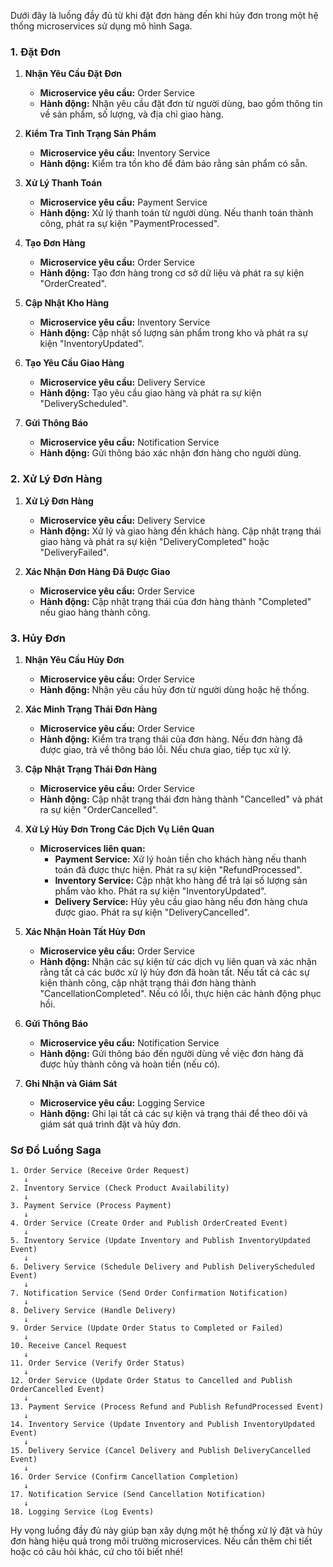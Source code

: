 Dưới đây là luồng đầy đủ từ khi đặt đơn hàng đến khi hủy đơn trong một hệ thống microservices sử dụng mô hình Saga. 

### 1. **Đặt Đơn**

1. **Nhận Yêu Cầu Đặt Đơn**
   - **Microservice yêu cầu:** Order Service
   - **Hành động:** Nhận yêu cầu đặt đơn từ người dùng, bao gồm thông tin về sản phẩm, số lượng, và địa chỉ giao hàng.

2. **Kiểm Tra Tình Trạng Sản Phẩm**
   - **Microservice yêu cầu:** Inventory Service
   - **Hành động:** Kiểm tra tồn kho để đảm bảo rằng sản phẩm có sẵn.

3. **Xử Lý Thanh Toán**
   - **Microservice yêu cầu:** Payment Service
   - **Hành động:** Xử lý thanh toán từ người dùng. Nếu thanh toán thành công, phát ra sự kiện "PaymentProcessed".

4. **Tạo Đơn Hàng**
   - **Microservice yêu cầu:** Order Service
   - **Hành động:** Tạo đơn hàng trong cơ sở dữ liệu và phát ra sự kiện "OrderCreated".

5. **Cập Nhật Kho Hàng**
   - **Microservice yêu cầu:** Inventory Service
   - **Hành động:** Cập nhật số lượng sản phẩm trong kho và phát ra sự kiện "InventoryUpdated".

6. **Tạo Yêu Cầu Giao Hàng**
   - **Microservice yêu cầu:** Delivery Service
   - **Hành động:** Tạo yêu cầu giao hàng và phát ra sự kiện "DeliveryScheduled".

7. **Gửi Thông Báo**
   - **Microservice yêu cầu:** Notification Service
   - **Hành động:** Gửi thông báo xác nhận đơn hàng cho người dùng.

### 2. **Xử Lý Đơn Hàng**

1. **Xử Lý Đơn Hàng**
   - **Microservice yêu cầu:** Delivery Service
   - **Hành động:** Xử lý và giao hàng đến khách hàng. Cập nhật trạng thái giao hàng và phát ra sự kiện "DeliveryCompleted" hoặc "DeliveryFailed".

2. **Xác Nhận Đơn Hàng Đã Được Giao**
   - **Microservice yêu cầu:** Order Service
   - **Hành động:** Cập nhật trạng thái của đơn hàng thành "Completed" nếu giao hàng thành công.

### 3. **Hủy Đơn**

1. **Nhận Yêu Cầu Hủy Đơn**
   - **Microservice yêu cầu:** Order Service
   - **Hành động:** Nhận yêu cầu hủy đơn từ người dùng hoặc hệ thống.

2. **Xác Minh Trạng Thái Đơn Hàng**
   - **Microservice yêu cầu:** Order Service
   - **Hành động:** Kiểm tra trạng thái của đơn hàng. Nếu đơn hàng đã được giao, trả về thông báo lỗi. Nếu chưa giao, tiếp tục xử lý.

3. **Cập Nhật Trạng Thái Đơn Hàng**
   - **Microservice yêu cầu:** Order Service
   - **Hành động:** Cập nhật trạng thái đơn hàng thành "Cancelled" và phát ra sự kiện "OrderCancelled".

4. **Xử Lý Hủy Đơn Trong Các Dịch Vụ Liên Quan**
   - **Microservices liên quan:**
     - **Payment Service:** Xử lý hoàn tiền cho khách hàng nếu thanh toán đã được thực hiện. Phát ra sự kiện "RefundProcessed".
     - **Inventory Service:** Cập nhật kho hàng để trả lại số lượng sản phẩm vào kho. Phát ra sự kiện "InventoryUpdated".
     - **Delivery Service:** Hủy yêu cầu giao hàng nếu đơn hàng chưa được giao. Phát ra sự kiện "DeliveryCancelled".

5. **Xác Nhận Hoàn Tất Hủy Đơn**
   - **Microservice yêu cầu:** Order Service
   - **Hành động:** Nhận các sự kiện từ các dịch vụ liên quan và xác nhận rằng tất cả các bước xử lý hủy đơn đã hoàn tất. Nếu tất cả các sự kiện thành công, cập nhật trạng thái đơn hàng thành "CancellationCompleted". Nếu có lỗi, thực hiện các hành động phục hồi.

6. **Gửi Thông Báo**
   - **Microservice yêu cầu:** Notification Service
   - **Hành động:** Gửi thông báo đến người dùng về việc đơn hàng đã được hủy thành công và hoàn tiền (nếu có).

7. **Ghi Nhận và Giám Sát**
   - **Microservice yêu cầu:** Logging Service
   - **Hành động:** Ghi lại tất cả các sự kiện và trạng thái để theo dõi và giám sát quá trình đặt và hủy đơn.

### Sơ Đồ Luồng Saga

```plaintext
1. Order Service (Receive Order Request)
   ↓
2. Inventory Service (Check Product Availability)
   ↓
3. Payment Service (Process Payment)
   ↓
4. Order Service (Create Order and Publish OrderCreated Event)
   ↓
5. Inventory Service (Update Inventory and Publish InventoryUpdated Event)
   ↓
6. Delivery Service (Schedule Delivery and Publish DeliveryScheduled Event)
   ↓
7. Notification Service (Send Order Confirmation Notification)
   ↓
8. Delivery Service (Handle Delivery)
   ↓
9. Order Service (Update Order Status to Completed or Failed)
   ↓
10. Receive Cancel Request
   ↓
11. Order Service (Verify Order Status)
   ↓
12. Order Service (Update Order Status to Cancelled and Publish OrderCancelled Event)
   ↓
13. Payment Service (Process Refund and Publish RefundProcessed Event)
   ↓
14. Inventory Service (Update Inventory and Publish InventoryUpdated Event)
   ↓
15. Delivery Service (Cancel Delivery and Publish DeliveryCancelled Event)
   ↓
16. Order Service (Confirm Cancellation Completion)
   ↓
17. Notification Service (Send Cancellation Notification)
   ↓
18. Logging Service (Log Events)
```

Hy vọng luồng đầy đủ này giúp bạn xây dựng một hệ thống xử lý đặt và hủy đơn hàng hiệu quả trong môi trường microservices. Nếu cần thêm chi tiết hoặc có câu hỏi khác, cứ cho tôi biết nhé!